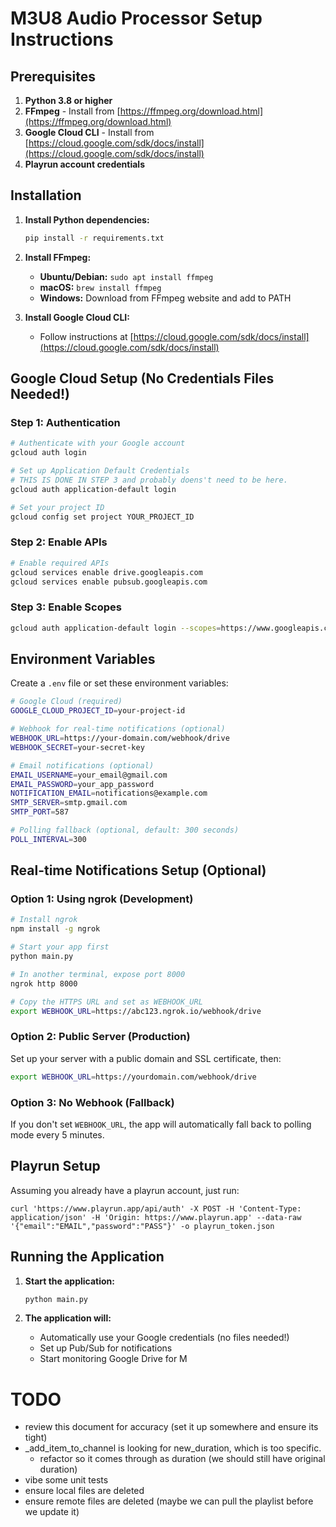 # M3U8 Audio Processor Setup Instructions

## Prerequisites

1. **Python 3.8 or higher**
2. **FFmpeg** - Install from [https://ffmpeg.org/download.html](https://ffmpeg.org/download.html)
3. **Google Cloud CLI** - Install from [https://cloud.google.com/sdk/docs/install](https://cloud.google.com/sdk/docs/install)
4. **Playrun account credentials**

## Installation

1. **Install Python dependencies:**
   ```bash
   pip install -r requirements.txt
   ```

2. **Install FFmpeg:**
   - **Ubuntu/Debian:** `sudo apt install ffmpeg`
   - **macOS:** `brew install ffmpeg`
   - **Windows:** Download from FFmpeg website and add to PATH

3. **Install Google Cloud CLI:**
   - Follow instructions at [https://cloud.google.com/sdk/docs/install](https://cloud.google.com/sdk/docs/install)

## Google Cloud Setup (No Credentials Files Needed!)

### Step 1: Authentication
```bash
# Authenticate with your Google account
gcloud auth login

# Set up Application Default Credentials
# THIS IS DONE IN STEP 3 and probably doens't need to be here.
gcloud auth application-default login

# Set your project ID
gcloud config set project YOUR_PROJECT_ID
```

### Step 2: Enable APIs
```bash
# Enable required APIs
gcloud services enable drive.googleapis.com
gcloud services enable pubsub.googleapis.com
```

### Step 3: Enable Scopes
```bash
gcloud auth application-default login --scopes=https://www.googleapis.com/auth/drive,https://www.googleapis.com/auth/cloud-platform
```

## Environment Variables

Create a `.env` file or set these environment variables:

```bash
# Google Cloud (required)
GOOGLE_CLOUD_PROJECT_ID=your-project-id

# Webhook for real-time notifications (optional)
WEBHOOK_URL=https://your-domain.com/webhook/drive
WEBHOOK_SECRET=your-secret-key

# Email notifications (optional)
EMAIL_USERNAME=your_email@gmail.com
EMAIL_PASSWORD=your_app_password
NOTIFICATION_EMAIL=notifications@example.com
SMTP_SERVER=smtp.gmail.com
SMTP_PORT=587

# Polling fallback (optional, default: 300 seconds)
POLL_INTERVAL=300
```

## Real-time Notifications Setup (Optional)

### Option 1: Using ngrok (Development)
```bash
# Install ngrok
npm install -g ngrok

# Start your app first
python main.py

# In another terminal, expose port 8000
ngrok http 8000

# Copy the HTTPS URL and set as WEBHOOK_URL
export WEBHOOK_URL=https://abc123.ngrok.io/webhook/drive
```

### Option 2: Public Server (Production)
Set up your server with a public domain and SSL certificate, then:
```bash
export WEBHOOK_URL=https://yourdomain.com/webhook/drive
```

### Option 3: No Webhook (Fallback)
If you don't set `WEBHOOK_URL`, the app will automatically fall back to polling mode every 5 minutes.

## Playrun Setup
Assuming you already have a playrun account, just run:

```
curl 'https://www.playrun.app/api/auth' -X POST -H 'Content-Type: application/json' -H 'Origin: https://www.playrun.app' --data-raw '{"email":"EMAIL","password":"PASS"}' -o playrun_token.json
```

## Running the Application

1. **Start the application:**
   ```bash
   python main.py
   ```

2. **The application will:**
   - Automatically use your Google credentials (no files needed!)
   - Set up Pub/Sub for notifications
   - Start monitoring Google Drive for M


# TODO

- review this document for accuracy (set it up somewhere and ensure its tight)
- _add_item_to_channel is looking for new_duration, which is too specific.
  - refactor so it comes through as duration (we should still have original duration)
- vibe some unit tests
- ensure local files are deleted
- ensure remote files are deleted (maybe we can pull the playlist before we update it)